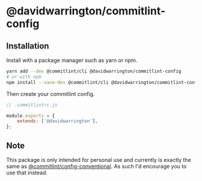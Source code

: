 # @davidwarrington/commitlint-config

## Installation
Install with a package manager such as yarn or npm.
```bash
yarn add --dev @commitlint/cli @davidwarrington/commitlint-config
# or with npm
npm install --save-dev @commitlint/cli @davidwarrington/commitlint-config
```

Then create your commitlint config.
```js
// .commitlintrc.js

module.exports = {
    extends: ['@davidwarrington'],
};
```

## Note
This package is only intended for personal use and currently is exactly the same as [@commitlint/config-conventional](https://github.com/conventional-changelog/commitlint/tree/master/%40commitlint/config-conventional). As such I'd encourage you to use that instead.
